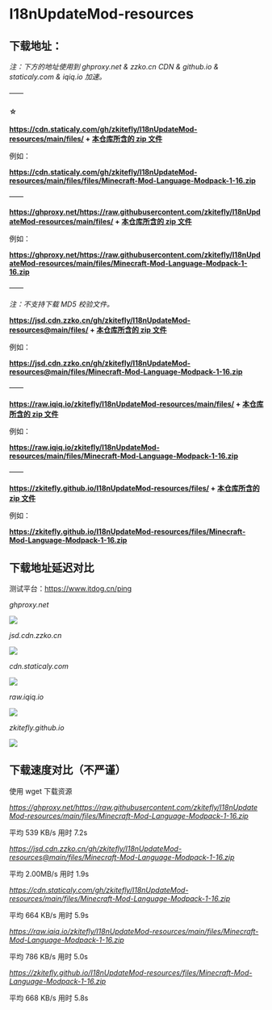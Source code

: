 # I18nUpdateMod-resources

## 下载地址：

*注：下方的地址使用到 ghproxy.net & zzko.cn CDN & github.io & staticaly.com & iqiq.io 加速。*

——

#### ☆

**https://cdn.staticaly.com/gh/zkitefly/I18nUpdateMod-resources/main/files/ + [本仓库所含的 zip 文件](/files)**

例如：

**https://cdn.staticaly.com/gh/zkitefly/I18nUpdateMod-resources/main/files/files/Minecraft-Mod-Language-Modpack-1-16.zip**

——

**https://ghproxy.net/https://raw.githubusercontent.com/zkitefly/I18nUpdateMod-resources/main/files/ + [本仓库所含的 zip 文件](/files)**

例如：

**https://ghproxy.net/https://raw.githubusercontent.com/zkitefly/I18nUpdateMod-resources/main/files/Minecraft-Mod-Language-Modpack-1-16.zip**

——

*注：不支持下载 MD5 校验文件。*

**https://jsd.cdn.zzko.cn/gh/zkitefly/I18nUpdateMod-resources@main/files/ + [本仓库所含的 zip 文件](/files)**

例如：

**https://jsd.cdn.zzko.cn/gh/zkitefly/I18nUpdateMod-resources@main/files/Minecraft-Mod-Language-Modpack-1-16.zip**

——

**https://raw.iqiq.io/zkitefly/I18nUpdateMod-resources/main/files/ + [本仓库所含的 zip 文件](/files)**

例如：

**https://raw.iqiq.io/zkitefly/I18nUpdateMod-resources/main/files/Minecraft-Mod-Language-Modpack-1-16.zip**

——

**https://zkitefly.github.io/I18nUpdateMod-resources/files/ + [本仓库所含的 zip 文件](/files)**

例如：

**https://zkitefly.github.io/I18nUpdateMod-resources/files/Minecraft-Mod-Language-Modpack-1-16.zip**

## 下载地址延迟对比

测试平台：https://www.itdog.cn/ping

*ghproxy.net*

![](https://api.onedrive.com/v1.0/shares/s!AiSrzi-vYVoBhBfGgBYvyIKlmsh2/root/content)

*jsd.cdn.zzko.cn*

![](https://api.onedrive.com/v1.0/shares/s!AiSrzi-vYVoBhBYPE8Vkj0_808li/root/content)

*cdn.staticaly.com*

![](https://api.onedrive.com/v1.0/shares/s!AiSrzi-vYVoBhBnZCrGnVEtWZNGI/root/content)

*raw.iqiq.io*

![](https://api.onedrive.com/v1.0/shares/s!AiSrzi-vYVoBhBpHjcL4KgiauPcu/root/content)

*zkitefly.github.io*

![](https://api.onedrive.com/v1.0/shares/s!AiSrzi-vYVoBhBg5NCtPz0AUtn7l/root/content)

## 下载速度对比（不严谨）

使用 wget 下载资源

*https://ghproxy.net/https://raw.githubusercontent.com/zkitefly/I18nUpdateMod-resources/main/files/Minecraft-Mod-Language-Modpack-1-16.zip*

平均 539 KB/s  用时 7.2s

*https://jsd.cdn.zzko.cn/gh/zkitefly/I18nUpdateMod-resources@main/files/Minecraft-Mod-Language-Modpack-1-16.zip*

平均 2.00MB/s  用时 1.9s

*https://cdn.staticaly.com/gh/zkitefly/I18nUpdateMod-resources/main/files/Minecraft-Mod-Language-Modpack-1-16.zip*

平均 664 KB/s  用时 5.9s

*https://raw.iqiq.io/zkitefly/I18nUpdateMod-resources/main/files/Minecraft-Mod-Language-Modpack-1-16.zip*

平均 786 KB/s  用时 5.0s

*https://zkitefly.github.io/I18nUpdateMod-resources/files/Minecraft-Mod-Language-Modpack-1-16.zip*

平均 668 KB/s  用时 5.8s